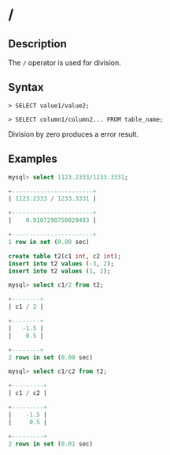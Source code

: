 # **/**

## **Description**

The `/` operator is used for division.

## **Syntax**

```
> SELECT value1/value2;
```

```
> SELECT column1/column2... FROM table_name;
```

Division by zero produces a error result.

## **Examples**

```sql
mysql> select 1123.2333/1233.3331;

+-----------------------+
| 1123.2333 / 1233.3331 |

+-----------------------+
|    0.9107298750029493 |

+-----------------------+
1 row in set (0.00 sec)
```

```sql
create table t2(c1 int, c2 int);
insert into t2 values (-3, 2);
insert into t2 values (1, 2);

mysql> select c1/2 from t2;

+--------+
| c1 / 2 |

+--------+
|   -1.5 |
|    0.5 |

+--------+
2 rows in set (0.00 sec)

mysql> select c1/c2 from t2;

+---------+
| c1 / c2 |

+---------+
|    -1.5 |
|     0.5 |

+---------+
2 rows in set (0.01 sec)
```
